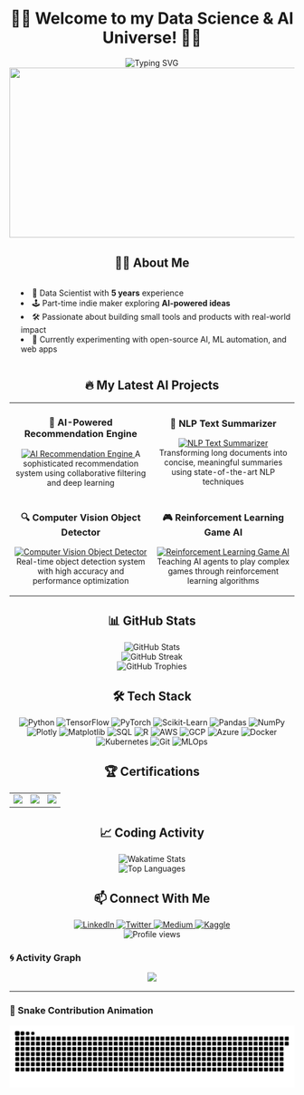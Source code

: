 # <div align="center">👨‍💻 Welcome to my Data Science & AI Universe! 👨‍💻</div>

<div align="center">
  <img src="https://readme-typing-svg.herokuapp.com?font=Fira+Code&size=25&duration=3000&pause=1000&color=36BCF7&center=true&vCenter=true&width=600&lines=5%2B+Years+of+Data+Science+Experience;AI+Explorer+and+Builder;Turning+Data+into+Actionable+Insights;Creating+the+Future+with+AI" alt="Typing SVG" />
</div>

<div align="center">
  <img src="https://media.giphy.com/media/v1.Y2lkPTc5MGI3NjExeHo3cWt2czV0YWM2c2tmamwwbjI3YnB2a3dqbDYwenB3cHJibHAyMiZlcD12MV9pbnRlcm5hbF9naWZfYnlfaWQmY3Q9Zw/f3iwJFOVOwuy7K6FFw/giphy.gif" width="600" height="300"/>
</div>

## <div align="center">👨‍💻 About Me</div>

<div align="center">
  <ul align="left" style="list-style-position: inside; padding-left: 20px; display: inline-block; text-align: left;">
    <li>🧠 Data Scientist with <b>5 years</b> experience</li>
    <li>🕹️ Part-time indie maker exploring <b>AI-powered ideas</b></li>
    <li>🛠️ Passionate about building small tools and products with real-world impact</li>
    <li>🎯 Currently experimenting with open-source AI, ML automation, and web apps</li>
  </ul>
</div>

## <div align="center">🔥 My Latest AI Projects</div>

<div align="center">
  <table>
    <tr>
      <td width="50%">
        <h3 align="center">🤖 AI-Powered Recommendation Engine</h3>
        <p align="center">
          <a href="https://github.com/muneebable/ai-recommendation-engine" target="_blank">
            <img src="https://media.giphy.com/media/v1.Y2lkPTc5MGI3NjExMXgwM2tmY3RiZzQ3ajhyOGN5cTRkdnJyYTY5NjhpcjBib3ZlOHJ6NCZlcD12MV9pbnRlcm5hbF9naWZfYnlfaWQmY3Q9Zw/l46Cy1rHbQ92uuLXa/giphy.gif" width="100%" alt="AI Recommendation Engine"/>
          </a>
          <span>A sophisticated recommendation system using collaborative filtering and deep learning</span>
        </p>
      </td>
      <td width="50%">
        <h3 align="center">🧠 NLP Text Summarizer</h3>
        <p align="center">
          <a href="https://github.com/muneebable/nlp-text-summarizer" target="_blank">
            <img src="https://media.giphy.com/media/v1.Y2lkPTc5MGI3NjExeWh4OTM2MnN3ZjdmZnMzdHdnOHcwdWNrOGpvYnVtdndvYXE3NGxvaiZlcD12MV9pbnRlcm5hbF9naWZfYnlfaWQmY3Q9Zw/3oKIPEqDGUULpEU0aQ/giphy.gif" width="100%" alt="NLP Text Summarizer"/>
          </a>
          <span>Transforming long documents into concise, meaningful summaries using state-of-the-art NLP techniques</span>
        </p>
      </td>
    </tr>
    <tr>
      <td width="50%">
        <h3 align="center">🔍 Computer Vision Object Detector</h3>
        <p align="center">
          <a href="https://github.com/muneebable/object-detection" target="_blank">
            <img src="https://media.giphy.com/media/v1.Y2lkPTc5MGI3NjExcm5zYnpzYnY5b3FicDZpNjZvb29wdGVwazZtcDcwNHprbWFrZTg4ayZlcD12MV9pbnRlcm5hbF9naWZfYnlfaWQmY3Q9Zw/3o7bu3XilJ5BOiSGic/giphy.gif" width="100%" alt="Computer Vision Object Detector"/>
          </a>
          <span>Real-time object detection system with high accuracy and performance optimization</span>
        </p>
      </td>
      <td width="50%">
        <h3 align="center">🎮 Reinforcement Learning Game AI</h3>
        <p align="center">
          <a href="https://github.com/muneebable/rl-game-ai" target="_blank">
            <img src="https://media.giphy.com/media/v1.Y2lkPTc5MGI3NjExeTM5MW55c2w1OTR1bGtrN2Q5NW5mYXV2NnRyeXVrY2ltdWhpcTF1YSZlcD12MV9pbnRlcm5hbF9naWZfYnlfaWQmY3Q9Zw/MeJgB3yMMwIaHmKD4z/giphy.gif" width="100%" alt="Reinforcement Learning Game AI"/>
          </a>
          <span>Teaching AI agents to play complex games through reinforcement learning algorithms</span>
        </p>
      </td>
    </tr>
  </table>
</div>

## <div align="center">📊 GitHub Stats</div>

<div align="center">
  <img src="https://github-readme-stats.vercel.app/api?username=muneebable&show_icons=true&theme=radical&count_private=true" alt="GitHub Stats" />
</div>

<div align="center">
  <img src="https://github-readme-streak-stats.herokuapp.com/?user=muneebable&theme=radical" alt="GitHub Streak" />
</div>

<div align="center">
  <img src="https://github-profile-trophy.vercel.app/?username=muneebable&theme=radical&column=7&margin-w=15&margin-h=15" alt="GitHub Trophies" />
</div>

## <div align="center">🛠️ Tech Stack</div>

<div align="center">
  <img src="https://img.shields.io/badge/Python-3776AB?style=for-the-badge&logo=python&logoColor=white" alt="Python" />
  <img src="https://img.shields.io/badge/TensorFlow-FF6F00?style=for-the-badge&logo=tensorflow&logoColor=white" alt="TensorFlow" />
  <img src="https://img.shields.io/badge/PyTorch-EE4C2C?style=for-the-badge&logo=pytorch&logoColor=white" alt="PyTorch" />
  <img src="https://img.shields.io/badge/scikit_learn-F7931E?style=for-the-badge&logo=scikit-learn&logoColor=white" alt="Scikit-Learn" />
  <img src="https://img.shields.io/badge/Pandas-150458?style=for-the-badge&logo=pandas&logoColor=white" alt="Pandas" />
  <img src="https://img.shields.io/badge/NumPy-013243?style=for-the-badge&logo=numpy&logoColor=white" alt="NumPy" />
  <img src="https://img.shields.io/badge/Plotly-239120?style=for-the-badge&logo=plotly&logoColor=white" alt="Plotly" />
  <img src="https://img.shields.io/badge/Matplotlib-11557c?style=for-the-badge" alt="Matplotlib" />
  <img src="https://img.shields.io/badge/SQL-4479A1?style=for-the-badge&logo=postgresql&logoColor=white" alt="SQL" />
  <img src="https://img.shields.io/badge/R-276DC3?style=for-the-badge&logo=r&logoColor=white" alt="R" />
  <img src="https://img.shields.io/badge/AWS-232F3E?style=for-the-badge&logo=amazon-aws&logoColor=white" alt="AWS" />
  <img src="https://img.shields.io/badge/GCP-4285F4?style=for-the-badge&logo=google-cloud&logoColor=white" alt="GCP" />
  <img src="https://img.shields.io/badge/Azure-0089D6?style=for-the-badge&logo=microsoft-azure&logoColor=white" alt="Azure" />
  <img src="https://img.shields.io/badge/Docker-2496ED?style=for-the-badge&logo=docker&logoColor=white" alt="Docker" />
  <img src="https://img.shields.io/badge/Kubernetes-326CE5?style=for-the-badge&logo=kubernetes&logoColor=white" alt="Kubernetes" />
  <img src="https://img.shields.io/badge/Git-F05032?style=for-the-badge&logo=git&logoColor=white" alt="Git" />
  <img src="https://img.shields.io/badge/MLOps-00AEFF?style=for-the-badge" alt="MLOps" />
</div>

## <div align="center">🏆 Certifications</div>

<div align="center">
  <table>
    <tr>
      <td align="center">
        <img width="70px" src="https://img.shields.io/badge/AWS-Certified_Machine_Learning-FF9900?style=for-the-badge&logo=amazon-aws&logoColor=white" />
      </td>
      <td align="center">
        <img width="70px" src="https://img.shields.io/badge/GCP-Professional_Data_Engineer-4285F4?style=for-the-badge&logo=google-cloud&logoColor=white" />
      </td>
      <td align="center">
        <img width="70px" src="https://img.shields.io/badge/DeepLearning.AI-Specialization-0056D2?style=for-the-badge" />
      </td>
    </tr>
  </table>
</div>

## <div align="center">📈 Coding Activity</div>

<div align="center">
  <img src="https://github-readme-stats.vercel.app/api/wakatime?username=muneebable&theme=radical" alt="Wakatime Stats" />
</div>

<div align="center">
  <img src="https://github-readme-stats.vercel.app/api/top-langs/?username=muneebable&layout=compact&theme=radical&hide=html,css" alt="Top Languages" />
</div>


## <div align="center">📫 Connect With Me</div>

<div align="center">
  <a href="https://www.linkedin.com/in/muneeb--ul--hassan">
    <img alt="LinkedIn" src="https://img.shields.io/badge/LinkedIn-0077B5?style=for-the-badge&logo=linkedin&logoColor=white" />
  </a>
  <a href="https://twitter.com/muneebable">
    <img alt="Twitter" src="https://img.shields.io/badge/Twitter-1DA1F2?style=for-the-badge&logo=twitter&logoColor=white" />
  </a>
  <a href="https://medium.com/@muneebable">
    <img alt="Medium" src="https://img.shields.io/badge/Medium-12100E?style=for-the-badge&logo=medium&logoColor=white" />
  </a>
  <a href="https://kaggle.com/muneebable">
    <img alt="Kaggle" src="https://img.shields.io/badge/Kaggle-20BEFF?style=for-the-badge&logo=kaggle&logoColor=white" />
  </a>
</div>

<div align="center">
  <img src="https://komarev.com/ghpvc/?username=muneebable&color=blueviolet&style=flat-square&label=Profile+Views" alt="Profile views" />
</div>

### 🌀 Activity Graph

<p align="center">
  <img src="https://github-readme-activity-graph.vercel.app/graph?username=muneebable&theme=github-compact&color=AA77FF&bg_color=0d1117&hide_border=true" />
</p>

---

### 🐍 Snake Contribution Animation

<p align="center">
  <img src="https://raw.githubusercontent.com/muneebable/muneebable/output/github-contribution-grid-snake-dark.svg" />
</p>

